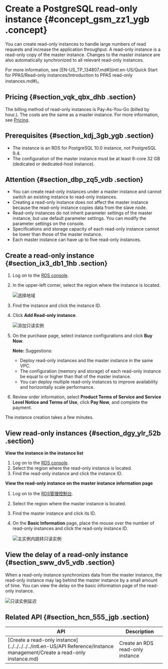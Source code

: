 # Create a PostgreSQL read-only instance {#concept_gsm_zz1_ygb .concept}

You can create read-only instances to handle large numbers of read requests and increase the application throughput. A read-only instance is a read-only copy of the master instance. Changes to the master instance are also automatically synchronized to all relevant read-only instances.

For more information, see [EN-US\_TP\_134807.md\#](intl.en-US/Quick Start for PPAS/Read-only instances/Introduction to PPAS read-only instances.md#)。

## Pricing {#section_vqk_qbx_dhb .section}

The billing method of read-only instances is Pay-As-You-Go \(billed by hour.\). The costs are the same as a master instance. For more information, see [Pricing](https://www.alibabacloud.com/product/apsaradb-for-rds?spm=a3c0i.7938564.220486.8.10521d15K8Buqg#pricing).

## Prerequisites {#section_kdj_3gb_ygb .section}

-   The instance is an RDS for PostgreSQL 10.0 instance, not PostgreSQL 9.4.
-   The configuration of the master instance must be at least 8-core 32 GB \(dedicated or dedicated-host instance\).

## Attention {#section_dbp_zq5_vdb .section}

-   You can create read-only instances under a master instance and cannot switch an existing instance to read-only instances.
-   Creating a read-only instance does not affect the master instance because the read-only instance copies data from the slave node.
-   Read-only instances do not inherit parameter settings of the master instance, but use default parameter settings. You can modify the parameter settings on the console.
-   Specifications and storage capacity of each read-only instance cannot be lower than those of the master instance.
-   Each master instance can have up to five read-only instances.

## Create a read-only instance {#section_ix3_db1_1hb .section}

1.  Log on to the [RDS console](https://rds.console.aliyun.com/).
2.  In the upper-left corner, select the region where the instance is located.

    ![选择地域](http://static-aliyun-doc.oss-cn-hangzhou.aliyuncs.com/assets/img/133902/155315053041263_en-US.png)

3.  Find the instance and click the instance ID.
4.  Click **Add Read-only instance**.

    ![添加只读实例](http://static-aliyun-doc.oss-cn-hangzhou.aliyuncs.com/assets/img/133902/155315053039780_en-US.png)

5.  On the purchase page, select instance configurations and click **Buy Now**.

    **Note:** Suggestions:

    -   Deploy read-only instances and the master instance in the same VPC.
    -   The configuration \(memory and storage\) of each read-only instance be equal to or higher than that of the master instance.
    -   You can deploy multiple read-only instances to improve availability and horizontally scale performance.
6.  Review order information, select **Product Terms of Service and Service Level Notice and Terms of Use**, click **Pay Now**, and complete the payment.

The instance creation takes a few minutes.

## View read-only instances {#section_dgy_ylr_52b .section}

**View the instance in the instance list**

1.  Log on to the [RDS console](https://rds.console.aliyun.com/).
2.  Select the region where the read-only instance is located.
3.  Find the read-only instance and click the instance ID.

**View the read-only instance on the master instance information page**

1.  Log on to the [RDS管理控制台](https://rds.console.aliyun.com/).
2.  Select the region where the master instance is located.
3.  Find the master instance and click its ID.
4.  On the **Basic Information** page, place the mouse over the number of read-only instances and click the read-only instance ID.

    ![主实例内跳转只读实例](http://static-aliyun-doc.oss-cn-hangzhou.aliyuncs.com/assets/img/133902/155315053039784_en-US.png)


## View the delay of a read-only instance {#section_sww_dv5_vdb .section}

When a read-only instance synchronizes data from the master instance, the read-only instance may lag behind the master instance by a small amount of time. You can view the delay on the basic information page of the read-only instance.

![只读实例延迟](http://static-aliyun-doc.oss-cn-hangzhou.aliyuncs.com/assets/img/133902/155315053039785_en-US.png)

## Related API {#section_hcn_555_jgb .section}

|API|Description|
|---|-----------|
|[Create a read-only instance](../../../../../intl.en-US/API Reference/Instance management/Create a read-only instance.md)|Create an RDS read-only instance|

